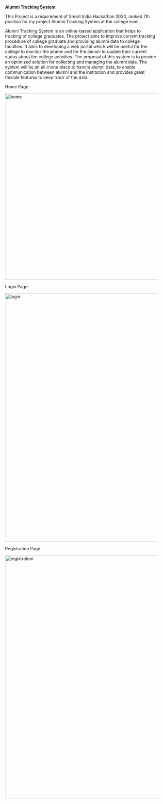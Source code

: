 **Alumni Tracking System**


This Project is a requirement of Smart India Hackathon 2020, ranked 7th position for my project Alumni Tracking System at the college level.

Alumni Tracking System is an online-based application that helps to tracking of college graduates. 
The project aims to improve current tracking procedure of college graduate and providing alumni data to college faculties. 
It aims to developing a web portal which will be useful for the college to monitor the alumni and for the alumni to update
their current status about the college activities. The proposal of this system is to provide an optimized solution for collecting
and managing the alumni data. The system will be an all-inone place to handle alumni data, to enable communication
between alumni and the institution and provides great flexible features to keep track of the data.

Home Page:

<img width="614" alt="home" src="https://github.com/user-attachments/assets/1d3fc201-9878-469b-8887-3458cc1722e7">

Login Page:

<img width="819" alt="login" src="https://github.com/user-attachments/assets/217ca74c-f07a-484d-b131-d7221565b891">

Registration Page:

<img width="803" alt="registration" src="https://github.com/user-attachments/assets/0b5bc6ae-3e93-4168-be9a-e0e538943fe9">
